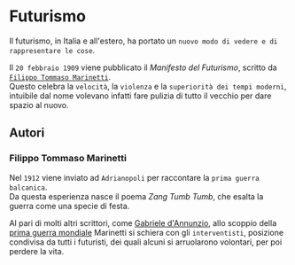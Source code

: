 # Futurismo

Il futurismo, in Italia e all'estero, ha portato un `nuovo modo di vedere e di rappresentare le cose`.

Il `20 febbraio 1909` viene pubblicato il *Manifesto del Futurismo*, scritto da [`Filippo Tommaso Marinetti`][filippo-tommaso-marinetti].\
Questo celebra la `velocità`, la `violenza` e la `superiorità dei tempi moderni`, intuibile dal nome volevano infatti fare pulizia di tutto il vecchio per dare spazio al nuovo.

## Autori

### Filippo Tommaso Marinetti

Nel `1912` viene inviato ad `Adrianopoli` per raccontare la `prima guerra balcanica`.\
Da questa esperienza nasce il poema *Zang Tumb Tumb*, che esalta la guerra come una specie di festa.

Al pari di molti altri scrittori, come [Gabriele d'Annunzio][gabriele-d-annunzio], allo scoppio della [prima guerra mondiale][prima-guerra-mondiale] Marinetti si schiera con gli `interventisti`, posizione condivisa da tutti i futuristi, dei quali alcuni si arruolarono volontari, per poi perdere la vita.

[filippo-tommaso-marinetti]: #filippo-tommaso-marinetti
[gabriele-d-annunzio]: Gabriele-D-Annunzio.md
[prima-guerra-mondiale]: https://github.com/alex-sandri/riassunti-storia/blob/main/La-prima-guerra-mondiale.md
